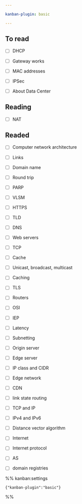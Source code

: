 ```yaml
---

kanban-plugin: basic

---
```


## To read

- [ ] DHCP
- [ ] Gateway works
- [ ] MAC addresses
- [ ] IPSec
- [ ] About Data Center


## Reading

- [ ] NAT


## Readed

- [ ] Computer network architecture
- [ ] Links
- [ ] Domain name
- [ ] Round trip
- [ ] PARP
- [ ] VLSM
- [ ] HTTPS
- [ ] TLD
- [ ] DNS
- [ ] Web servers
- [ ] TCP
- [ ] Cache
- [ ] Unicast, broadcast, multicast
- [ ] Caching
- [ ] TLS
- [ ] Routers
- [ ] OSI
- [ ] IEP
- [ ] Latency
- [ ] Subnetting
- [ ] Origin server
- [ ] Edge server
- [ ] IP class and CIDR
- [ ] Edge network
- [ ] CDN
- [ ] link state routing
- [ ] TCP and IP
- [ ] IPv4 and IPv6
- [ ] Distance vector algorithm
- [ ] Internet
- [ ] Internet protocol
- [ ] AS
- [ ] domain registries




%% kanban:settings
```
{"kanban-plugin":"basic"}
```
%%